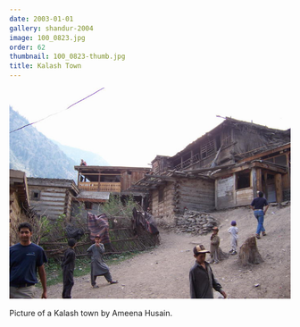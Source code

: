 ```yaml
---
date: 2003-01-01
gallery: shandur-2004
image: 100_0823.jpg
order: 62
thumbnail: 100_0823-thumb.jpg
title: Kalash Town
---
```


![Kalash Town](./100_0823.jpg)

Picture of a Kalash town by Ameena Husain.